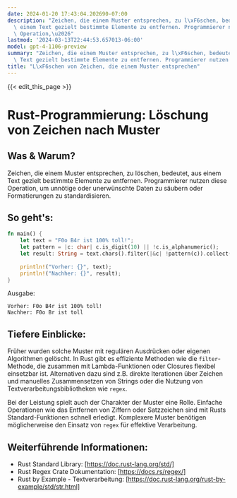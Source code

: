 ```yaml
---
date: 2024-01-20 17:43:04.202690-07:00
description: "Zeichen, die einem Muster entsprechen, zu l\xF6schen, bedeutet, aus\
  \ einem Text gezielt bestimmte Elemente zu entfernen. Programmierer nutzen diese\
  \ Operation,\u2026"
lastmod: '2024-03-13T22:44:53.657013-06:00'
model: gpt-4-1106-preview
summary: "Zeichen, die einem Muster entsprechen, zu l\xF6schen, bedeutet, aus einem\
  \ Text gezielt bestimmte Elemente zu entfernen. Programmierer nutzen diese Operation,\u2026"
title: "L\xF6schen von Zeichen, die einem Muster entsprechen"
---
```


{{< edit_this_page >}}

# Rust-Programmierung: Löschung von Zeichen nach Muster

## Was & Warum?
Zeichen, die einem Muster entsprechen, zu löschen, bedeutet, aus einem Text gezielt bestimmte Elemente zu entfernen. Programmierer nutzen diese Operation, um unnötige oder unerwünschte Daten zu säubern oder Formatierungen zu standardisieren.

## So geht's:
```Rust
fn main() {
    let text = "F0o B4r ist 100% toll!";
    let pattern = |c: char| c.is_digit(10) || !c.is_alphanumeric();
    let result: String = text.chars().filter(|&c| !pattern(c)).collect();
    
    println!("Vorher: {}", text);
    println!("Nachher: {}", result);
}
```

Ausgabe:
```
Vorher: F0o B4r ist 100% toll!
Nachher: F0o Br ist toll
```

## Tiefere Einblicke:
Früher wurden solche Muster mit regulären Ausdrücken oder eigenen Algorithmen gelöscht. In Rust gibt es effiziente Methoden wie die `filter`-Methode, die zusammen mit Lambda-Funktionen oder Closures flexibel einsetzbar ist. Alternativen dazu sind z.B. direkte Iterationen über Zeichen und manuelles Zusammensetzen von Strings oder die Nutzung von Textverarbeitungsbibliotheken wie `regex`.

Bei der Leistung spielt auch der Charakter der Muster eine Rolle. Einfache Operationen wie das Entfernen von Ziffern oder Satzzeichen sind mit Rusts Standard-Funktionen schnell erledigt. Komplexere Muster benötigen möglicherweise den Einsatz von `regex` für effektive Verarbeitung.

## Weiterführende Informationen:
- Rust Standard Library: [https://doc.rust-lang.org/std/]
- Rust Regex Crate Dokumentation: [https://docs.rs/regex/]
- Rust by Example - Textverarbeitung: [https://doc.rust-lang.org/rust-by-example/std/str.html]
